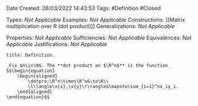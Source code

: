 <br />
<br />

Date Created: 28/03/2022 14:43:53
Tags: #Definition #Closed 

Types: _Not Applicable_
Examples: _Not Applicable_
Constructions: [[Matrix multiplication over R (dot product)]]
Generalizations: _Not Applicable_

Properties: _Not Applicable_
Sufficiencies: _Not Applicable_
Equivalences: _Not Applicable_
Justifications: _Not Applicable_

``` ad-Definition
title: Definition.

_Fix $n\in\N$. The **dot product on $\R^n$** is the function_
$$\begin{equation}
    \begin{aligned}
        \dotpro:\R^n\times\R^n&\to\R\\
        \l\langle\v{x},\v{y}\r\rangle&\mapsto\sum_{i=1}^nx_iy_i.
    \end{aligned}
\end{equation}$$

```
